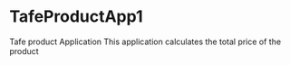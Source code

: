 # TafeProductApp1
Tafe product Application
This application calculates the total price of the product
